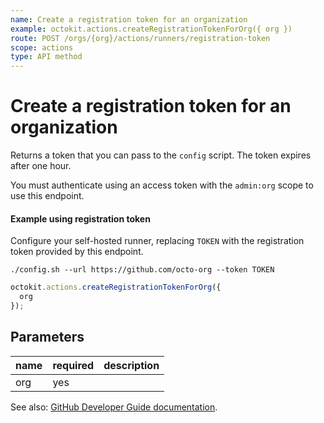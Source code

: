 ```yaml
---
name: Create a registration token for an organization
example: octokit.actions.createRegistrationTokenForOrg({ org })
route: POST /orgs/{org}/actions/runners/registration-token
scope: actions
type: API method
---
```


# Create a registration token for an organization

Returns a token that you can pass to the `config` script. The token expires after one hour.

You must authenticate using an access token with the `admin:org` scope to use this endpoint.

#### Example using registration token

Configure your self-hosted runner, replacing `TOKEN` with the registration token provided by this endpoint.

```
./config.sh --url https://github.com/octo-org --token TOKEN
```

```js
octokit.actions.createRegistrationTokenForOrg({
  org
});
```

## Parameters

<table>
  <thead>
    <tr>
      <th>name</th>
      <th>required</th>
      <th>description</th>
    </tr>
  </thead>
  <tbody>
    <tr><td>org</td><td>yes</td><td>

</td></tr>
  </tbody>
</table>

See also: [GitHub Developer Guide documentation](https://docs.github.com/rest/reference/actions#create-a-registration-token-for-an-organization).
